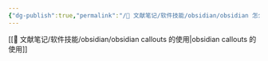 ```yaml
---
{"dg-publish":true,"permalink":"/🌿 文献笔记/软件技能/obsidian/obsidian 怎么用/"}
---
```



[[🌿 文献笔记/软件技能/obsidian/obsidian callouts 的使用\|obsidian callouts 的使用]]
